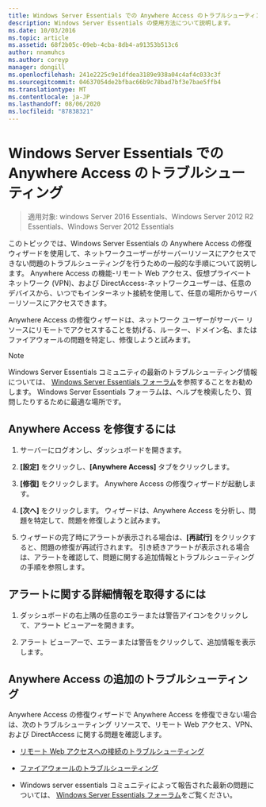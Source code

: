 ```yaml
---
title: Windows Server Essentials での Anywhere Access のトラブルシューティング
description: Windows Server Essentials の使用方法について説明します。
ms.date: 10/03/2016
ms.topic: article
ms.assetid: 68f2b05c-09eb-4cba-8db4-a91353b513c6
author: nnamuhcs
ms.author: coreyp
manager: dongill
ms.openlocfilehash: 241e2225c9e1dfdea3189e938a04c4af4c033c3f
ms.sourcegitcommit: 04637054de2bfbac66b9c78bad7bf3e7bae5ffb4
ms.translationtype: MT
ms.contentlocale: ja-JP
ms.lasthandoff: 08/06/2020
ms.locfileid: "87838321"
---
```

# <a name="troubleshoot-anywhere-access-in-windows-server-essentials"></a>Windows Server Essentials での Anywhere Access のトラブルシューティング

>適用対象: windows Server 2016 Essentials、Windows Server 2012 R2 Essentials、Windows Server 2012 Essentials

このトピックでは、Windows Server Essentials の Anywhere Access の修復ウィザードを使用して、ネットワークユーザーがサーバーリソースにアクセスできない問題のトラブルシューティングを行うための一般的な手順について説明します。 Anywhere Access の機能-リモート Web アクセス、仮想プライベートネットワーク (VPN)、および DirectAccess-ネットワークユーザーは、任意のデバイスから、いつでもインターネット接続を使用して、任意の場所からサーバーリソースにアクセスできます。

Anywhere Access の修復ウィザードは、ネットワーク ユーザーがサーバー リソースにリモートでアクセスすることを妨げる、ルーター、ドメイン名、またはファイアウォールの問題を特定し、修復しようと試みます。

> [!NOTE]
> Windows Server Essentials コミュニティの最新のトラブルシューティング情報については、 [Windows Server Essentials フォーラム](/answers/topics/windows-server-essentials.html)を参照することをお勧めします。 Windows Server Essentials フォーラムは、ヘルプを検索したり、質問したりするために最適な場所です。

## <a name="to-repair-anywhere-access"></a>Anywhere Access を修復するには

1. サーバーにログオンし、ダッシュボードを開きます。

2. **[設定]** をクリックし、**[Anywhere Access]** タブをクリックします。

3. **[修復]** をクリックします。 Anywhere Access の修復ウィザードが起動します。

4. **[次へ]** をクリックします。 ウィザードは、Anywhere Access を分析し、問題を特定して、問題を修復しようと試みます。

5. ウィザードの完了時にアラートが表示される場合は、**[再試行]** をクリックすると、問題の修復が再試行されます。 引き続きアラートが表示される場合は、アラートを確認して、問題に関する追加情報とトラブルシューティングの手順を参照します。

## <a name="to-get-more-information-about-an-alert"></a>アラートに関する詳細情報を取得するには

1. ダッシュボードの右上隅の任意のエラーまたは警告アイコンをクリックして、アラート ビューアーを開きます。

2. アラート ビューアーで、エラーまたは警告をクリックして、追加情報を表示します。

## <a name="additional-troubleshooting-for-anywhere-access"></a>Anywhere Access の追加のトラブルシューティング
 Anywhere Access の修復ウィザードで Anywhere Access を修復できない場合は、次のトラブルシューティング リソースで、リモート Web アクセス、VPN、および DirectAccess に関する問題を確認します。

- [リモート Web アクセスへの接続のトラブルシューティング](Troubleshoot-Remote-Web-Access-connectivity-in-Windows-Server-Essentials.md)

- [ファイアウォールのトラブルシューティング](Troubleshoot-your-firewall-in-Windows-Server-Essentials.md)

- Windows server essentials コミュニティによって報告された最新の問題については、 [Windows Server Essentials フォーラム](/answers/topics/windows-server-essentials.html)をご覧ください。